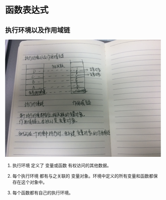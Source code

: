 # 函数表达式


## 执行环境以及作用域链


![](images/context.jpg)

1. 执行环境 定义了 变量或函数 有权访问的其他数据。

2. 每个执行环境 都有与之关联的 变量对象。环境中定义的所有变量和函数都保存在这个对象中。

3. 每个函数都有自己的执行环境。	


